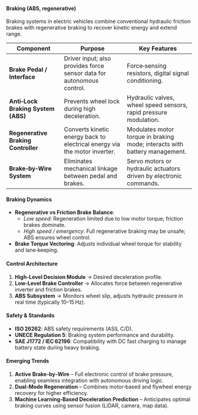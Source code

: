 #### Braking (ABS, regenerative)

Braking systems in electric vehicles combine conventional hydraulic friction brakes with regenerative braking to recover kinetic energy and extend range.

| Component | Purpose | Key Features |
|-----------|---------|--------------|
| **Brake Pedal / Interface** | Driver input; also provides force sensor data for autonomous control. | Force‑sensing resistors, digital signal conditioning. |
| **Anti‑Lock Braking System (ABS)** | Prevents wheel lock during high deceleration. | Hydraulic valves, wheel speed sensors, rapid pressure modulation. |
| **Regenerative Braking Controller** | Converts kinetic energy back to electrical energy via the motor inverter. | Modulates motor torque in braking mode; interacts with battery management. |
| **Brake‑by‑Wire System** | Eliminates mechanical linkage between pedal and brakes. | Servo motors or hydraulic actuators driven by electronic commands. |

#### Braking Dynamics

- **Regenerative vs Friction Brake Balance**:  
  - *Low speed*: Regeneration limited due to low motor torque; friction brakes dominate.  
  - *High speed / emergency*: Full regenerative braking may be unsafe; ABS ensures wheel control.
- **Brake Torque Vectoring**: Adjusts individual wheel torque for stability and lane‑keeping.

#### Control Architecture

1. **High‑Level Decision Module** → Desired deceleration profile.  
2. **Low‑Level Brake Controller** → Allocates force between regenerative inverter and friction brakes.  
3. **ABS Subsystem** → Monitors wheel slip, adjusts hydraulic pressure in real time (typically 10–15 Hz).  

#### Safety & Standards

- **ISO 26262**: ABS safety requirements (ASIL C/D).  
- **UNECE Regulation 5**: Braking system performance and durability.  
- **SAE J1772 / IEC 62196**: Compatibility with DC fast charging to manage battery state during heavy braking.

#### Emerging Trends

1. **Active Brake‑by‑Wire** – Full electronic control of brake pressure, enabling seamless integration with autonomous driving logic.  
2. **Dual‑Mode Regeneration** – Combines motor‑based and flywheel energy recovery for higher efficiency.  
3. **Machine Learning‑Based Deceleration Prediction** – Anticipates optimal braking curves using sensor fusion (LiDAR, camera, map data).